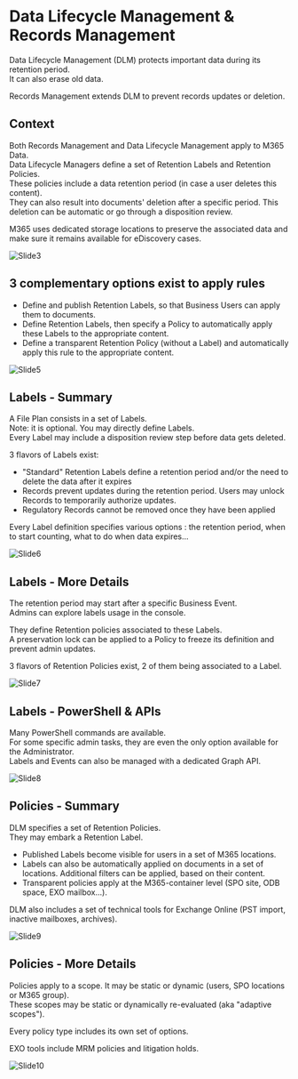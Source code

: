 # Data Lifecycle Management & Records Management

Data Lifecycle Management (DLM) protects important data during its retention period.  
It can also erase old data. 

Records Management extends DLM to prevent records updates or deletion.

## Context
Both Records Management and Data Lifecycle Management apply to M365 Data.  
Data Lifecycle Managers define a set of Retention Labels and Retention Policies.  
These policies include a data retention period (in case a user deletes this content).  
They can also result into documents' deletion after a specific period. This deletion can be automatic or go through a disposition review.  

M365 uses dedicated storage locations to preserve the associated data and make sure it remains available for eDiscovery cases. 

![Slide3](https://user-images.githubusercontent.com/104838111/235623468-c577287a-b9a0-4f38-8df8-9e86b5140799.png)
 
 
## 3 complementary options exist to apply rules    
- Define and publish Retention Labels, so that Business Users can apply them to documents.  
- Define Retention Labels, then specify a Policy to automatically apply these Labels to the appropriate content.  
- Define a transparent Retention Policy (without a Label) and automatically apply this rule to the appropriate content.  

![Slide5](https://user-images.githubusercontent.com/104838111/235623738-f6854a4b-c59d-4e1b-8f6a-f8bf8b55f690.png)

## Labels - Summary
A File Plan consists in a set of Labels.  
Note: it is optional. You may directly define Labels.    
Every Label may include a disposition review step before data gets deleted.  
  
3 flavors of Labels exist:  
- "Standard" Retention Labels define a retention period and/or the need to delete the data after it expires
- Records prevent updates during the retention period. Users may unlock Records to temporarily authorize updates.  
- Regulatory Records cannot be removed once they have been applied  

Every Label definition specifies various options : the retention period, when to start counting, what to do when data expires...

![Slide6](https://user-images.githubusercontent.com/104838111/235660231-b2523454-ebbb-453b-86f4-afad044d7f67.png)

 
## Labels - More Details
The retention period may start after a specific Business Event.    
Admins can explore labels usage in the console.  

They define Retention policies associated to these Labels.  
A preservation lock can be applied to a Policy to freeze its definition and prevent admin updates.  

3 flavors of Retention Policies exist, 2 of them being associated to a Label.

![Slide7](https://user-images.githubusercontent.com/104838111/235624375-8406e1e6-40ec-4a3f-ba78-99c8390105fc.png)

## Labels - PowerShell & APIs
Many PowerShell commands are available.   
For some specific admin tasks, they are even the only option available for the Administrator.  
Labels and Events can also be managed with a dedicated Graph API.  

![Slide8](https://user-images.githubusercontent.com/104838111/235638070-ac6de673-bd0c-4ca6-9d11-a04ba32a812d.png)

 
## Policies - Summary
DLM specifies a set of Retention Policies.  
They may embark a Retention Label.  
  
- Published Labels become visible for users in a set of M365 locations.  
- Labels can also be automatically applied on documents in a set of locations. Additional filters can be applied, based on their content.  
- Transparent policies apply at the M365-container level (SPO site, ODB space, EXO mailbox...).  
 
DLM also includes a set of technical tools for Exchange Online (PST import, inactive mailboxes, archives).  

![Slide9](https://user-images.githubusercontent.com/104838111/235660347-0360bb1a-45a3-4a81-b9fa-fe44949f613c.png)

## Policies - More Details
Policies apply to a scope. It may be static or dynamic (users, SPO locations or M365 group).  
These scopes may be static or dynamically re-evaluated (aka "adaptive scopes").  

Every policy type includes its own set of options.  

EXO tools include MRM policies and litigation holds.  

![Slide10](https://user-images.githubusercontent.com/104838111/235660680-9a7949f9-82d8-47c5-a97d-313b005a1180.png)

